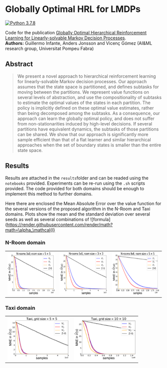 # Globally Optimal HRL for LMDPs
[![Python 3.7.8](https://img.shields.io/badge/Python-3.7.8-blue)](https://www.python.org/downloads/release/python-378/)

Code for the publication [Globally Optimal Hierarchical Reinforcement Learning for Linearly-solvable Markov Decision Processes](https://arxiv.org/abs/2106.15380).<br>
**Authors:** Guillermo Infante, Anders Jonsson and Vicenç Gómez (AI&ML research group, Universitat Pompeu Fabra)

## **Abstract**

> We present a novel approach to hierarchical reinforcement learning for linearly-solvable Markov decision processes. Our approach assumes that the state space is partitioned, and defines subtasks for moving between the partitions. We represent value functions on several levels of abstraction, and use the compositionality of subtasks to estimate the optimal values of the states in each partition. The policy is implicitly defined on these optimal value estimates, rather than being decomposed among the subtasks. As a consequence, our approach can learn the globally optimal policy, and does not suffer from non-stationarities induced by high-level decisions. If several partitions have equivalent dynamics, the subtasks of those partitions can be shared.
We show that our approach is significantly more sample efficient than that of a flat learner and similar hierarchical approaches when the set of boundary states is smaller than the entire state space.

## **Results**

Results are attached in the ```results```folder and can be readed using the ```notebooks``` provided. Experiments can be re-run using the ```.sh``` scripts provided. The code provided for both domains should be enough to implement this method to further domains.

Here there are enclosed the Mean Absolute Error over the value function for the several versions of the proposed algorithm in the N-Room and Taxi domains. Plots show the mean and the standard deviation over several seeds as well as several combinations of ![formula](https://render.githubusercontent.com/render/math?math=\alpha_\mathcal{l}

### N-Room domain

<table>
  <tr>
    <td> <img src="notebooks/pictures/nroom_3_3-1.png"  alt="1" width = 240px height = 140px ></td>
    <td> <img src="notebooks/pictures/nroom_5_5-1.png"  alt="1" width = 240px height = 140px ></td>
    <td> <img src="notebooks/pictures/nroom_8_8-1.png"  alt="1" width = 240px height = 140px ></td>
   </tr> 
</table>

### Taxi domain

<table>
  <tr>
    <td> <img src="notebooks/pictures/taxi_5-1.png"  alt="1" width = 200px height = 140px ></td>
    <td> <img src="notebooks/pictures/taxi_10-1.png"  alt="1" width = 200px height = 140px ></td>
</table>
